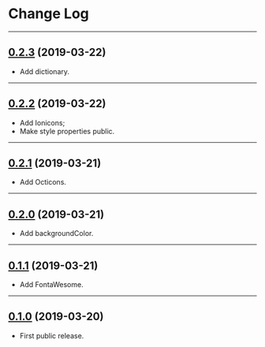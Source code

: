 # Change Log

-----

## [0.2.3](https://github.com/EFPrefix/EFIconFont/releases/tag/0.2.3) (2019-03-22)

- Add dictionary.

---

## [0.2.2](https://github.com/EFPrefix/EFIconFont/releases/tag/0.2.2) (2019-03-22)

- Add Ionicons;
- Make style properties public.

---

## [0.2.1](https://github.com/EFPrefix/EFIconFont/releases/tag/0.2.1) (2019-03-21)

- Add Octicons.

---

## [0.2.0](https://github.com/EFPrefix/EFIconFont/releases/tag/0.2.0) (2019-03-21)

- Add backgroundColor.

---

## [0.1.1](https://github.com/EFPrefix/EFIconFont/releases/tag/0.1.1) (2019-03-21)

- Add FontaWesome.

---

## [0.1.0](https://github.com/EFPrefix/EFIconFont/releases/tag/0.1.0) (2019-03-20)

- First public release.
